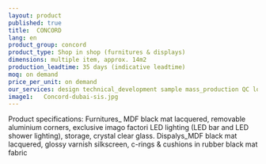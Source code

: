 ```yaml
---
layout: product
published: true
title:  CONCORD
lang: en
product_group: concord
product_type: Shop in shop (furnitures & displays)
dimensions: multiple item, approx. 14m2
production_leadtime: 35 days (indicative leadtime)
moq: on demand
price_per_unit: on demand
our_services: design technical_development sample mass_production QC logistic shipping
image1:   Concord-dubai-sis.jpg
---
```

Product specifications: Furnitures_ MDF black mat lacquered, removable aluminium  corners, exclusive imago factori LED lighting  (LED bar and LED shower lighting), storage, crystal clear glass. Dispalys_MDF black mat lacquered, glossy varnish silkscreen, c-rings & cushions in rubber black mat fabric						
